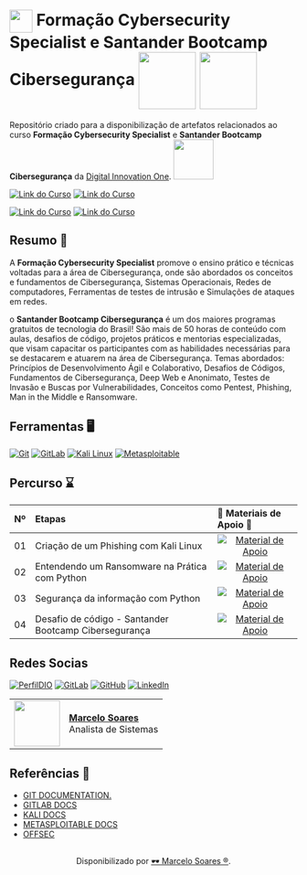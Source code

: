 <h1>
    <a href="https://www.dio.me/">
     <img align="center" width="40px" src="https://hermes.digitalinnovation.one/assets/diome/logo-minimized.png"></a>
    <span> Formação Cybersecurity Specialist e Santander Bootcamp Cibersegurança</span>
    <img align="center" width="100px" src="https://hermes.dio.me/tracks/f7103da6-32cf-46a4-be1c-c97067534355.png"> 
     <img align="center" width="100px" src="https://hermes.dio.me/tracks/b092559f-ec20-4401-83e5-d98b6278b7b1.png">     
</h1>

Repositório criado para a disponibilização de artefatos relacionados ao curso **Formação Cybersecurity Specialist** e **Santander Bootcamp Cibersegurança** da [Digital Innovation One](https://www.dio.me/). 
<img width="70px" background-color="black" src="https://hermes.digitalinnovation.one/assets/diome/logo.svg">
<br>

[![Link do Curso](https://img.shields.io/badge/▶-000?style=for-the-badge&logo=movie&logoColor=E94D5F)](https://web.dio.me/track/formacao-cybersecurity) 
[![Link do Curso](https://img.shields.io/badge/Acesse%20o%20Curso%20na%20Plataforma-E94D5F?style=for-the-badge)](https://web.dio.me/track/formacao-cybersecurity) 

[![Link do Curso](https://img.shields.io/badge/▶-000?style=for-the-badge&logo=movie&logoColor=E94D5F)](https://web.dio.me/track/santander-bootcamp-ciberseguranca) 
[![Link do Curso](https://img.shields.io/badge/Acesse%20o%20Bootcamp%20na%20Plataforma-E94D5F?style=for-the-badge)](https://web.dio.me/track/santander-bootcamp-ciberseguranca) 

## Resumo 🎯

A  **Formação Cybersecurity Specialist** promove o ensino prático e técnicas voltadas para a área de Cibersegurança, onde são abordados os conceitos e fundamentos de Cibersegurança, Sistemas Operacionais, Redes de computadores, Ferramentas de testes de intrusão e Simulações de ataques em redes.

o **Santander Bootcamp Cibersegurança** é um dos maiores programas gratuitos de tecnologia do Brasil!  São mais de 50 horas de conteúdo com aulas, desafios de código, projetos práticos e mentorias especializadas, que visam capacitar os participantes com as habilidades necessárias para se destacarem e atuarem na área de Cibersegurança. Temas abordados:
Princípios de Desenvolvimento Ágil e Colaborativo, Desafios de Códigos, Fundamentos de Cibersegurança, Deep Web e Anonimato, Testes de Invasão e Buscas por Vulnerabilidades, Conceitos como Pentest, Phishing, Man in the Middle e Ransomware.

## Ferramentas 🖥️
[![Git](https://img.shields.io/badge/Git-000?style=for-the-badge&logo=git&logoColor=E94D5F)](https://git-scm.com/doc) 
[![GitLab](https://img.shields.io/badge/GitLab-000?style=for-the-badge&logo=gitlab&logoColor=E94D5F)](https://docs.gitlab.com/)
[![Kali Linux](https://img.shields.io/badge/Kali-000?style=for-the-badge&logo=kali&logoColor=30A3DC)](https://www.kali.org/)
[![Metasploitable](https://img.shields.io/badge/Metasploitable-000?style=for-the-badge&logo=Metasploitable&logoColor=30A3DC)](https://docs.rapid7.com/metasploit/metasploitable-2/)

## Percurso ⌛
<table>
  <thead>
    <tr align="left">
      <th>Nº</th>
      <th>Etapas</th>
      <th>📖 Materiais de Apoio 📖</th>
    </tr>
  </thead>
  <tbody align="left">
    <tr>
      <td>01</td>
      <td>Criação de um Phishing com Kali Linux</td>
      <td align="center">
        <a href="https://github.com/Mdsoare/cybersecurity/tree/main/laboratorio-01">
           <img align="center" alt="Material de Apoio" src="https://img.shields.io/badge/Ver%20Material-30A3DC?style=for-the-badge">
        </a>
      </td>
    </tr>
    <tr>
      <td>02</td>
      <td>Entendendo um Ransomware na Prática com Python</td>
      <td align="center">
        <a href="https://github.com/Mdsoare/cybersecurity/tree/main/laboratorio-02">
           <img align="center" alt="Material de Apoio" src="https://img.shields.io/badge/Ver%20Material-E94D5F?style=for-the-badge">
        </a>
      </td>
    </tr>
    <tr>
      <td>03</td>
      <td>Segurança da informação com Python</td>
      <td align="center">
        <a href="https://github.com/Mdsoare/cybersecurity/tree/main/laboratorio-03">
           <img align="center" alt="Material de Apoio" src="https://img.shields.io/badge/Ver%20Material-30A3DC?style=for-the-badge">
        </a>
      </td>
    </tr>
    <tr>
      <td>04</td>
      <td>Desafio de código - Santander Bootcamp Cibersegurança</td>
      <td align="center">
        <a href="https://github.com/Mdsoare/cybersecurity/tree/main/laboratorio-04">
           <img align="center" alt="Material de Apoio" src="https://img.shields.io/badge/Ver%20Material-E94D5F?style=for-the-badge">
        </a>
      </td>
    </tr>
  </tbody>
  <tfoot></tfoot>
</table>

## Redes Socias

[![PerfilDIO](https://img.shields.io/badge/DIO-0077B5?style=for-the-badge&logo=dio&logoColor=white)](https://web.dio.me/users/marcelo_soares92)
[![GitLab](https://img.shields.io/badge/GitLab-000?style=for-the-badge&logo=gitlab&logoColor=E94D5F)](https://gitlab.com/Mdsoare/)
[![GitHub](https://img.shields.io/badge/GitHub-000?style=for-the-badge&logo=github&logoColor=30A3DC)](https://github.com/Mdsoare/)
[![LinkedIn](https://img.shields.io/badge/LinkedIn-0077B5?style=for-the-badge&logo=linkedin&logoColor=white)](https://www.linkedin.com/in/marcelodsoares/) 

<table>
  <tr>
    <td>
      <img width="80px" align="center" src="https://avatars.githubusercontent.com/Mdsoare"/>
    </td>
    <td align="left">
      <a href="https://github.com/Mdsoare">
        <span><b>Marcelo Soares</b></span>
      </a>
      <br>
      <span>Analista de Sistemas</span>
    </td>
  </tr>
</table>

## Referências 🔎
- [GIT DOCUMENTATION.](https://git-scm.com/doc)
- [GITLAB DOCS](https://docs.gitlab.com/)
- [KALI DOCS](https://www.kali.org/docs/)
- [METASPLOITABLE DOCS](https://docs.rapid7.com/metasploit/metasploitable-2/)
- [OFFSEC](https://www.offsec.com/metasploit-unleashed/)

##
<div align="center">Disponibilizado por <a href="https://github.com/Mdsoare">🕶 Marcelo Soares ®</a>.</div>
